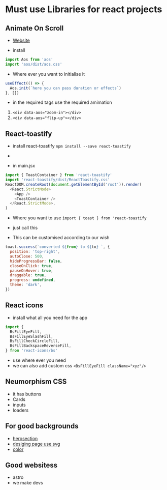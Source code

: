# Must use Libraries for react projects

## Animate On Scroll

- [Website](https://michalsnik.github.io/aos/)

- install

```js
import Aos from 'aos'
import 'aos/dist/aos.css'
```

- Where ever you want to initialise it

```js
useEffect(() => {
  Aos.init(`here you can pass duration or effects`)
}, [])
```

- in the required tags use the required amimation

1. `<div data-aos="zoom-in"></div>`
2. `<div data-aos="flip-up"></div>`

## React-toastify

- install react-toastify
  `npm install --save react-toastify`
-

- in main.jsx

```js
import { ToastContainer } from 'react-toastify'
import 'react-toastify/dist/ReactToastify.css'
ReactDOM.createRoot(document.getElementById('root')).render(
  <React.StrictMode>
    <App />
    <ToastContainer />
  </React.StrictMode>,
)
```

- Where you want to use
  `import { toast } from 'react-toastify`

- just call this
- This can be customised according to our wish

```js
toast.success(`converted ${from} to ${to} `, {
  position: 'top-right',
  autoClose: 500,
  hideProgressBar: false,
  closeOnClick: true,
  pauseOnHover: true,
  draggable: true,
  progress: undefined,
  theme: 'dark',
})
```

## React icons

- install what all you need for the app

```js
import {
  BsFillEyeFill,
  BsFillEyeSlashFill,
  BsFillCheckCircleFill,
  BsFillBackspaceReverseFill,
} from 'react-icons/bs'
```

- use where ever you need
- we can also add custom css
  `<BsFillEyeFill className="xyz"/>`

## Neumorphism CSS

- it has buttons
- Cards
- inputs
- loaders

## For good backgrounds

- [herosection](https://heropatterns.com/)
- [desiging page use svg](https://app.haikei.app/)
- [color](https://htmlcolorcodes.com/)






## Good websitess
- astro
- we make devs